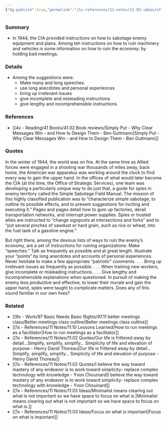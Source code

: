 ```yaml
---
{"dg-publish":true,"permalink":"/1x-references/11-notes/11-03-ideas/official-cia-advice-on-how-to-ruin-an-organization-hold-bad-meetings/","title":"Official CIA advice on how to ruin an organization","created":"2024-04-20T12:30:28.998+03:00","updated":"2024-04-20T12:37:35.108+03:00"}
---
```



### Summary
- In 1944, the CIA provided instructions on how to sabotage enemy equipment and plans. Among teh instructions on how to ruin machinery and vehicles is some information on how to ruin the economy: by holding bad meetings.

### Details
- Among the suggestions were:
	- Make many and long speeches.
	- use long anecdotes and personal experiences
	- bring up irrelevant issues
	- give incomplete and misleading instructions
	- give lengthy and incomprehensible instructions

### References
- [[4x - Reading/41 Books/41.02 Book reviews/Simply Put - Why Clear Messages Win - and How to Design Them - Ben Guttmann\|Simply Put - Why Clear Messages Win - and How to Design Them - Ben Guttmann]]

### Quotes
In the winter of 1944, the world was on fire. At the same time as Allied forces were engaged in
a shooting war thousands of miles away, back home, the American war apparatus was working around the clock to find every way to gain the upper hand. In the offices of what would later become the CIA (at the time, the Office of Strategic Services), one team was developing a particularly unique way to do just that, a guide for spies in enemy territory called the Simple Sabotage Field Manual. The mission of this highly classified publication was to “characterize simple sabotage, to outline its possible effects, and to present suggestions for inciting and executing it.” Pages and pages detail how to gum up factories, derail transportation networks, and interrupt power supplies. Spies or trusted allies are instructed to “change signposts at intersections and forks” and to “put several pinches of sawdust or hard grain, such as rice or wheat, into the fuel tank of a gasoline engine.”

But right there, among the devious lists of ways to ruin the enemy’s economy, are a set of instructions for ruining organizations: Make “speeches.” Talk as frequently as possible and at great length. Illustrate your “points” by long anecdotes and accounts of personal experiences. Never hesitate to make a few appropriate “patriotic” comments. . . . Bring up irrelevant issues as frequently as possible. . . . When training new workers, give incomplete or misleading instructions. . . . Give lengthy and incomprehensible explanations when questioned. In pursuit of making the enemy less productive and effective, to lower their morale and gain the upper hand, spies were taught to complicate matters. Does any of this sound familiar in our own lives?

### Related
- [[9x - Work/97 Basic Needs Basic Rights/97.11 better meetings class/Better meetings class outline\|Better meetings class outline]]
- [[1x - References/11 Notes/11.10 Lessons Learned/How to run meetings as a facilitator\|How to run meetings as a facilitator]]
- [[1x - References/11 Notes/11.02 Quotes/Our life is frittered away by detail…Simplify, simplify, simplify… Simplicity of life and elevation of purpose - Henry David Thoreau\|Our life is frittered away by detail…Simplify, simplify, simplify… Simplicity of life and elevation of purpose - Henry David Thoreau]]
- [[1x - References/11 Notes/11.02 Quotes/I believe the way toward mastery of any endeavor is to work toward simplicity- replace complex technology with knowledge - Yvon Chouinard\|I believe the way toward mastery of any endeavor is to work toward simplicity- replace complex technology with knowledge - Yvon Chouinard]]
- [[1x - References/11 Notes/11.03 Ideas/Minimalist means clearing out what is not important so we have space to focus on what is.\|Minimalist means clearing out what is not important so we have space to focus on what is.]]
- [[1x - References/11 Notes/11.03 Ideas/Focus on what is important\|Focus on what is important]]